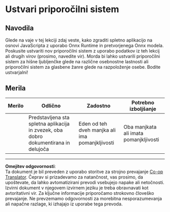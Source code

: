 <!--
CO_OP_TRANSLATOR_METADATA:
{
  "original_hash": "799ed651e2af0a7cad17c6268db11578",
  "translation_date": "2025-09-05T13:13:25+00:00",
  "source_file": "4-Classification/4-Applied/assignment.md",
  "language_code": "sl"
}
-->
# Ustvari priporočilni sistem

## Navodila

Glede na vaje v tej lekciji zdaj veste, kako zgraditi spletno aplikacijo na osnovi JavaScripta z uporabo Onnx Runtime in pretvorjenega Onnx modela. Poskusite ustvariti nov priporočilni sistem z uporabo podatkov iz teh lekcij ali drugih virov (prosimo, navedite vir). Morda bi lahko ustvarili priporočilni sistem za hišne ljubljenčke glede na različne osebnostne lastnosti ali priporočilni sistem za glasbene žanre glede na razpoloženje osebe. Bodite ustvarjalni!

## Merila

| Merilo  | Odlično                                                                  | Zadostno                             | Potrebno izboljšanje              |
| -------- | ----------------------------------------------------------------------- | ------------------------------------ | --------------------------------- |
|          | Predstavljena sta spletna aplikacija in zvezek, oba dobro dokumentirana in delujoča | Eden od teh dveh manjka ali ima pomanjkljivosti | Oba manjkata ali imata pomanjkljivosti |

---

**Omejitev odgovornosti**:  
Ta dokument je bil preveden z uporabo storitve za strojno prevajanje [Co-op Translator](https://github.com/Azure/co-op-translator). Čeprav si prizadevamo za natančnost, vas prosimo, da upoštevate, da lahko avtomatizirani prevodi vsebujejo napake ali netočnosti. Izvirni dokument v njegovem izvirnem jeziku je treba obravnavati kot avtoritativni vir. Za ključne informacije priporočamo strokovno človeško prevajanje. Ne prevzemamo odgovornosti za morebitna nesporazumevanja ali napačne razlage, ki izhajajo iz uporabe tega prevoda.